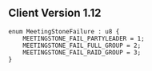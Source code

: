 ## Client Version 1.12

```rust,ignore
enum MeetingStoneFailure : u8 {
    MEETINGSTONE_FAIL_PARTYLEADER = 1;    
    MEETINGSTONE_FAIL_FULL_GROUP = 2;    
    MEETINGSTONE_FAIL_RAID_GROUP = 3;    
}

```
